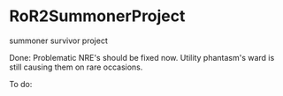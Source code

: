 # RoR2SummonerProject
summoner survivor project

Done:
Problematic NRE's should be fixed now. Utility phantasm's ward is still causing them on rare occasions.

To do:
